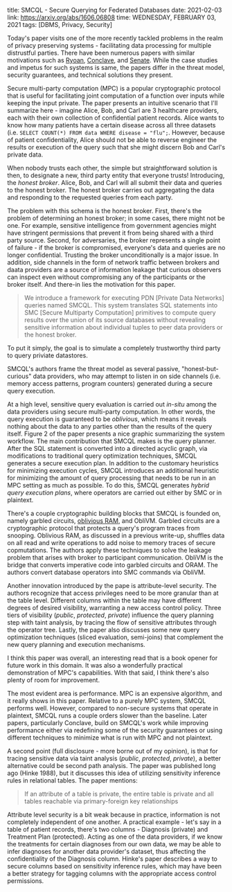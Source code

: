 title: SMCQL - Secure Querying for Federated Databases
date: 2021-02-03
link: https://arxiv.org/abs/1606.06808
time: WEDNESDAY, FEBRUARY 03, 2021
tags: [DBMS, Privacy, Security]

Today's paper visits one of the more recently tackled problems in the realm of privacy preserving systems - facilitating data processing for multiple distrustful parties. There have been numerous papers with similar motivations such as [Ryoan](/review/r/2021/Jan/13/), [Conclave](/review/r/2021/Feb/04/), and [Senate](/review/r/2021/Feb/05/). While the case studies and impetus for such systems is same, the papers differ in the threat model, security guarantees, and technical solutions they present.

Secure multi-party computation (MPC) is a popular cryptographic protocol that is useful for facilitating joint computation of a function over inputs while keeping the input private. The paper presents an intuitive scenario that I'll summarize here - imagine Alice, Bob, and Carl are 3 healthcare providers, each with their own collection of confidential patient records. Alice wants to know how many patients have a certain disease across all three datasets (i.e. `SELECT COUNT(*) FROM data WHERE disease = "flu";`. However, because of patient confidentiality, Alice should not be able to reverse engineer the results or execution of the query such that she might discern Bob and Carl's private data.

When nobody trusts each other, the simple but straightforward solution is then, to designate a new, third party entity that everyone trusts! Introducing, the *honest broker*. Alice, Bob, and Carl will all submit their data and queries to the honest broker. The honest broker carries out aggregating the data and responding to the requested queries from each party.

The problem with this schema is the honest broker. First, there's the problem of determining an honest broker; in some cases, there might not be one. For example, sensitive intelligence from government agencies might have stringent permissions that prevent it from being shared with a third party source. Second, for adversaries, the broker represents a single point of failure - if the broker is compromised, everyone's data and queries are no longer confidential. Trusting the broker unconditionally is a major issue. In addition, side channels in the form of network traffic between brokers and daata providers are a source of information leakage that curious observers can inspect even without compromising any of the participants or the broker itself. And there-in lies the motivation for this paper.

> We introduce a framework for executing PDN [Private Data Networks] queries named SMCQL. This system translates SQL statements into SMC [Secure Multiparty Computation] primitives to compute query results over the union of its source databases without revealing sensitive information about individual tuples to peer data providers or the honest broker.

To put it simply, the goal is to simulate a completely trustworthy third party to query priviate datastores.

SMCQL's authors frame the threat model as several passive, "honest-but-curious" data providers, who may attempt to listen in on side channels (i.e. memory access patterns, program counters) generated during a secure query execution.

At a high level, sensitive query evaluation is carried out *in-situ* among the data providers using secure multi-party computation. In other words, the query execution is guaranteed to be *oblivious*, which means it reveals nothing about the data to any parties other than the results of the query itself. Figure 2 of the paper presents a nice graphic summarizing the system workflow. The main contribution that SMCQL makes is the query planner. After the SQL statement is converted into a directed acyclic graph, via modifications to traditional query optimization techniques, SMCQL generates a secure execution plan. In addition to the customary heuristics for minimizing execution cycles, SMCQL introduces an additional heuristic for minimizing the amount of query processing that needs to be run in an MPC setting as much as possible. To do this, SMCQL generates *hybrid query execution plans*, where operators are carried out either by SMC or in plaintext.

There's a couple cryptographic building blocks that SMCQL is founded on, namely garbled circuits, [oblivious RAM](/review/r/2021/Jan/16/), and ObliVM. Garbled circuits are a cryptographic protocol that protects a query's program traces from snooping. Oblivious RAM, as discussed in a previous write-up, shuffles data on all read and write operations to add noise to memory traces of secure copmutations. The authors apply these techniques to solve the leakage problem that arises with broker to participant communication. ObliVM is the bridge that converts imperative code into garbled circuits and ORAM. The authors convert database operators into SMC commands via ObliVM.

Another innovation introduced by the pape is attribute-level security. The authors recognize that access privileges need to be more granular than at the table level. Different columns within the table may have different degrees of desired visibility, warranting a new access control policy. Three tiers of visibility (*public*, *protected*, *private*) influence the query planning step with taint analysis, by tracing the flow of sensitive attributes through the operator tree. Lastly, the paper also discusses some new query optimization techniques (sliced evaluation, semi-joins) that complement the new query planning and execution mechanisms.

I think this paper was overall, an interesting read that is a book opener for future work in this domain. It was also a wonderfully practical demonstration of MPC's capabilities. With that said, I think there's also plenty of room for improvement.

The most evident area is performance. MPC is an expensive algorithm, and it really shows in this paper. Relative to a purely MPC system, SMCQL performs well. However, compared to non-secure systems that operate in plaintext, SMCQL runs a couple orders slower than the baseline. Later papers, particularly Conclave, build on SMCQL's work while improving performance either via redefining some of the security guarantees or using different techniques to minimize what is run with MPC and not plaintext.

A second point (full disclosure - more borne out of my opinion), is that for tracing sensitive data via taint analysis (*public*, *protected*, *private*), a better alternative could be second path analysis. The paper was published long ago (Hinke 1988), but it discusses this idea of utilizing sensitivity inference rules in relational tables. The paper mentions:

> If an attribute of a table is private, the entire table is private and all tables reachable via primary-foreign key relationships

Attribute level security is a bit weak because in practice, information is not completely independent of one another. A practical example - let's say in a table of patient records, there's two columns - Diagnosis (private) and Treatment Plan (protected). Acting as one of the data providers, if we know the treatments for certain diagnoses from our own data, we may be able to infer diagnoses for another data provider's dataset, thus affecting the confidentiality of the Diagnosis column. Hinke's paper describes a way to secure columns based on sensitivity inference rules, which may have been a better strategy for tagging columns with the appropriate access control permissions.
